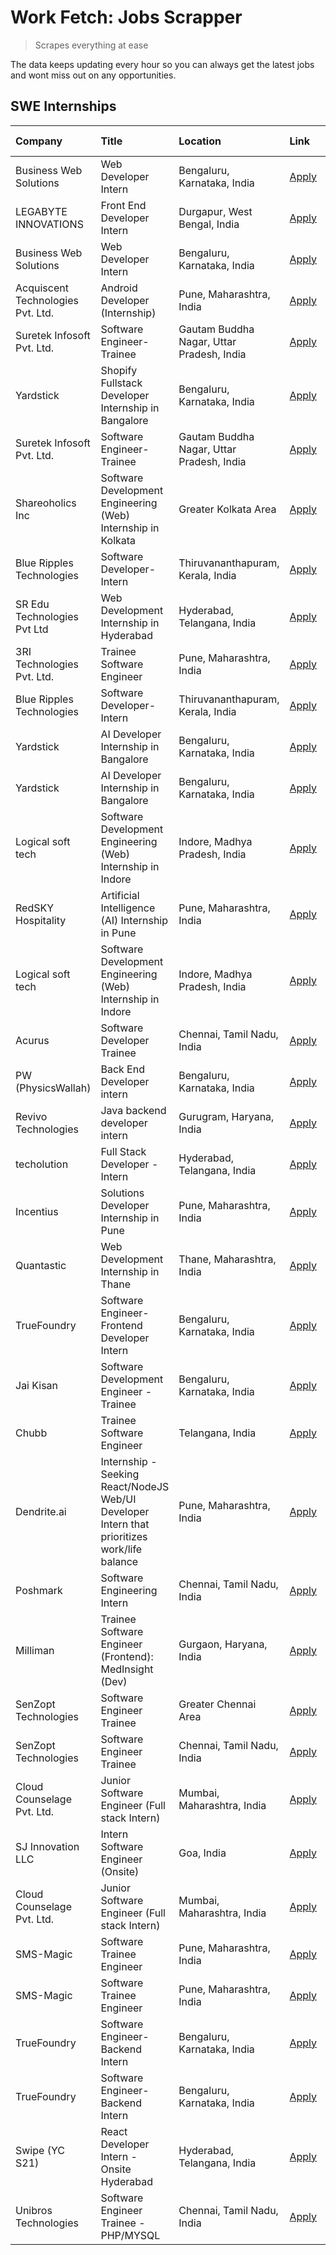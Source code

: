 # Work Fetch: Jobs Scrapper
> Scrapes everything at ease

The data keeps updating every hour so you can always get the latest jobs and wont miss out on any opportunities.

## SWE Internships
<!--START_SECTION:workfetch-->
| Company                           | Title                                                                                        | Location                                  | Link                                                                                                                                                                                                                                                                                                      | Date Posted   |
|:----------------------------------|:---------------------------------------------------------------------------------------------|:------------------------------------------|:----------------------------------------------------------------------------------------------------------------------------------------------------------------------------------------------------------------------------------------------------------------------------------------------------------|:--------------|
| Business Web Solutions            | Web Developer Intern                                                                         | Bengaluru, Karnataka, India               | [Apply](https://in.linkedin.com/jobs/view/web-developer-intern-at-business-web-solutions-3918747383?position=31&pageNum=0&refId=SrdoYUHJ02Hi5uf00LLVQg%3D%3D&trackingId=LLD231kTCerm7oedMlfkWA%3D%3D&trk=public_jobs_jserp-result_search-card)                                                            | 2024-05-06    |
| LEGABYTE INNOVATIONS              | Front End  Developer Intern                                                                  | Durgapur, West Bengal, India              | [Apply](https://in.linkedin.com/jobs/view/front-end-developer-intern-at-legabyte-innovations-3918718185?position=42&pageNum=0&refId=SrdoYUHJ02Hi5uf00LLVQg%3D%3D&trackingId=tgsa%2BkY1CLENdWNH9qMajw%3D%3D&trk=public_jobs_jserp-result_search-card)                                                      | 2024-05-06    |
| Business Web Solutions            | Web Developer Intern                                                                         | Bengaluru, Karnataka, India               | [Apply](https://in.linkedin.com/jobs/view/web-developer-intern-at-business-web-solutions-3918747383?position=6&pageNum=2&refId=BjyKHRwHCTFgRZbf%2BFENcA%3D%3D&trackingId=IqI%2FmtRTFtrxgd5T9qhjdg%3D%3D&trk=public_jobs_jserp-result_search-card)                                                         | 2024-05-06    |
| Acquiscent Technologies Pvt. Ltd. | Android Developer (Internship)                                                               | Pune, Maharashtra, India                  | [Apply](https://in.linkedin.com/jobs/view/android-developer-internship-at-acquiscent-technologies-pvt-ltd-3917774887?position=56&pageNum=0&refId=SrdoYUHJ02Hi5uf00LLVQg%3D%3D&trackingId=DrpXhWNr%2BK%2Bk5M3aNKIGCA%3D%3D&trk=public_jobs_jserp-result_search-card)                                       | 2024-05-05    |
| Suretek Infosoft Pvt. Ltd.        | Software Engineer-Trainee                                                                    | Gautam Buddha Nagar, Uttar Pradesh, India | [Apply](https://in.linkedin.com/jobs/view/software-engineer-trainee-at-suretek-infosoft-pvt-ltd-3916999948?position=33&pageNum=0&refId=SrdoYUHJ02Hi5uf00LLVQg%3D%3D&trackingId=Q6dtAK1ZaYud94yyEGgVqQ%3D%3D&trk=public_jobs_jserp-result_search-card)                                                     | 2024-05-04    |
| Yardstick                         | Shopify Fullstack Developer Internship in Bangalore                                          | Bengaluru, Karnataka, India               | [Apply](https://in.linkedin.com/jobs/view/shopify-fullstack-developer-internship-in-bangalore-at-yardstick-3917652092?position=39&pageNum=0&refId=SrdoYUHJ02Hi5uf00LLVQg%3D%3D&trackingId=s1xul%2FuYd7PSSBomqAEpKA%3D%3D&trk=public_jobs_jserp-result_search-card)                                        | 2024-05-04    |
| Suretek Infosoft Pvt. Ltd.        | Software Engineer-Trainee                                                                    | Gautam Buddha Nagar, Uttar Pradesh, India | [Apply](https://in.linkedin.com/jobs/view/software-engineer-trainee-at-suretek-infosoft-pvt-ltd-3916999948?position=8&pageNum=2&refId=BjyKHRwHCTFgRZbf%2BFENcA%3D%3D&trackingId=wUIruaUekBeLnjQmuqKKUA%3D%3D&trk=public_jobs_jserp-result_search-card)                                                    | 2024-05-04    |
| Shareoholics Inc                  | Software Development Engineering (Web) Internship in Kolkata                                 | Greater Kolkata Area                      | [Apply](https://in.linkedin.com/jobs/view/software-development-engineering-web-internship-in-kolkata-at-shareoholics-inc-3917065308?position=3&pageNum=0&refId=SrdoYUHJ02Hi5uf00LLVQg%3D%3D&trackingId=tPpIvKaoassVEkZil%2FovAg%3D%3D&trk=public_jobs_jserp-result_search-card)                           | 2024-05-03    |
| Blue Ripples Technologies         | Software Developer- Intern                                                                   | Thiruvananthapuram, Kerala, India         | [Apply](https://in.linkedin.com/jobs/view/software-developer-intern-at-blue-ripples-technologies-3913669644?position=28&pageNum=0&refId=SrdoYUHJ02Hi5uf00LLVQg%3D%3D&trackingId=6j%2BvWz2G9QdJhrzrMMVDww%3D%3D&trk=public_jobs_jserp-result_search-card)                                                  | 2024-05-01    |
| SR Edu Technologies Pvt Ltd       | Web Development Internship in Hyderabad                                                      | Hyderabad, Telangana, India               | [Apply](https://in.linkedin.com/jobs/view/web-development-internship-in-hyderabad-at-sr-edu-technologies-pvt-ltd-3915582854?position=38&pageNum=0&refId=SrdoYUHJ02Hi5uf00LLVQg%3D%3D&trackingId=IV8pra053qzX1THYGtu%2FjQ%3D%3D&trk=public_jobs_jserp-result_search-card)                                  | 2024-05-01    |
| 3RI Technologies Pvt. Ltd.        | Trainee Software Engineer                                                                    | Pune, Maharashtra, India                  | [Apply](https://in.linkedin.com/jobs/view/trainee-software-engineer-at-3ri-technologies-pvt-ltd-3912869178?position=51&pageNum=0&refId=SrdoYUHJ02Hi5uf00LLVQg%3D%3D&trackingId=gWQZ6t00X2t0YhPFh8uHwA%3D%3D&trk=public_jobs_jserp-result_search-card)                                                     | 2024-05-01    |
| Blue Ripples Technologies         | Software Developer- Intern                                                                   | Thiruvananthapuram, Kerala, India         | [Apply](https://in.linkedin.com/jobs/view/software-developer-intern-at-blue-ripples-technologies-3913669644?position=3&pageNum=2&refId=BjyKHRwHCTFgRZbf%2BFENcA%3D%3D&trackingId=VNt%2BHr4E%2FWHLYVLD%2FlVdvw%3D%3D&trk=public_jobs_jserp-result_search-card)                                             | 2024-05-01    |
| Yardstick                         | AI Developer Internship in Bangalore                                                         | Bengaluru, Karnataka, India               | [Apply](https://in.linkedin.com/jobs/view/ai-developer-internship-in-bangalore-at-yardstick-3912040150?position=30&pageNum=0&refId=SrdoYUHJ02Hi5uf00LLVQg%3D%3D&trackingId=2nox5KIoCPeiFPI3WfbA8w%3D%3D&trk=public_jobs_jserp-result_search-card)                                                         | 2024-04-26    |
| Yardstick                         | AI Developer Internship in Bangalore                                                         | Bengaluru, Karnataka, India               | [Apply](https://in.linkedin.com/jobs/view/ai-developer-internship-in-bangalore-at-yardstick-3912040150?position=5&pageNum=2&refId=BjyKHRwHCTFgRZbf%2BFENcA%3D%3D&trackingId=lmIt%2B5cffglnf98azspZAw%3D%3D&trk=public_jobs_jserp-result_search-card)                                                      | 2024-04-26    |
| Logical soft tech                 | Software Development Engineering (Web) Internship in Indore                                  | Indore, Madhya Pradesh, India             | [Apply](https://in.linkedin.com/jobs/view/software-development-engineering-web-internship-in-indore-at-logical-soft-tech-3911339813?position=26&pageNum=0&refId=SrdoYUHJ02Hi5uf00LLVQg%3D%3D&trackingId=vZzlWriYbu1hbZz6fnZFXQ%3D%3D&trk=public_jobs_jserp-result_search-card)                            | 2024-04-25    |
| RedSKY Hospitality                | Artificial Intelligence (AI) Internship in Pune                                              | Pune, Maharashtra, India                  | [Apply](https://in.linkedin.com/jobs/view/artificial-intelligence-ai-internship-in-pune-at-redsky-hospitality-3911339766?position=59&pageNum=0&refId=SrdoYUHJ02Hi5uf00LLVQg%3D%3D&trackingId=ypHgBx6Yu0k2vYFCt8iDew%3D%3D&trk=public_jobs_jserp-result_search-card)                                       | 2024-04-25    |
| Logical soft tech                 | Software Development Engineering (Web) Internship in Indore                                  | Indore, Madhya Pradesh, India             | [Apply](https://in.linkedin.com/jobs/view/software-development-engineering-web-internship-in-indore-at-logical-soft-tech-3911339813?position=1&pageNum=2&refId=BjyKHRwHCTFgRZbf%2BFENcA%3D%3D&trackingId=Ibz1yjEAqij5RR6J7eYinw%3D%3D&trk=public_jobs_jserp-result_search-card)                           | 2024-04-25    |
| Acurus                            | Software Developer Trainee                                                                   | Chennai, Tamil Nadu, India                | [Apply](https://in.linkedin.com/jobs/view/software-developer-trainee-at-acurus-3907363844?position=23&pageNum=0&refId=SrdoYUHJ02Hi5uf00LLVQg%3D%3D&trackingId=B%2BpZ55zF2gxuph6dVeS6tQ%3D%3D&trk=public_jobs_jserp-result_search-card)                                                                    | 2024-04-23    |
| PW (PhysicsWallah)                | Back End Developer intern                                                                    | Bengaluru, Karnataka, India               | [Apply](https://in.linkedin.com/jobs/view/back-end-developer-intern-at-pw-physicswallah-3907293630?position=22&pageNum=0&refId=SrdoYUHJ02Hi5uf00LLVQg%3D%3D&trackingId=1%2FnhJnQNWkoxmfSGE4Xbcw%3D%3D&trk=public_jobs_jserp-result_search-card)                                                           | 2024-04-22    |
| Revivo Technologies               | Java backend developer intern                                                                | Gurugram, Haryana, India                  | [Apply](https://in.linkedin.com/jobs/view/java-backend-developer-intern-at-revivo-technologies-3906034446?position=36&pageNum=0&refId=SrdoYUHJ02Hi5uf00LLVQg%3D%3D&trackingId=uvJOstU6F4ZVNaj0Lmn%2FSg%3D%3D&trk=public_jobs_jserp-result_search-card)                                                    | 2024-04-19    |
| techolution                       | Full Stack Developer - Intern                                                                | Hyderabad, Telangana, India               | [Apply](https://in.linkedin.com/jobs/view/full-stack-developer-intern-at-techolution-3904814977?position=40&pageNum=0&refId=SrdoYUHJ02Hi5uf00LLVQg%3D%3D&trackingId=3Q7ojaC4ulxiPg4FTfa%2Bxg%3D%3D&trk=public_jobs_jserp-result_search-card)                                                              | 2024-04-18    |
| Incentius                         | Solutions Developer Internship in Pune                                                       | Pune, Maharashtra, India                  | [Apply](https://in.linkedin.com/jobs/view/solutions-developer-internship-in-pune-at-incentius-3904329499?position=17&pageNum=0&refId=SrdoYUHJ02Hi5uf00LLVQg%3D%3D&trackingId=qwgzrg4xMiV6m6lDX3PqWg%3D%3D&trk=public_jobs_jserp-result_search-card)                                                       | 2024-04-17    |
| Quantastic                        | Web Development Internship in Thane                                                          | Thane, Maharashtra, India                 | [Apply](https://in.linkedin.com/jobs/view/web-development-internship-in-thane-at-quantastic-3888221292?position=54&pageNum=0&refId=SrdoYUHJ02Hi5uf00LLVQg%3D%3D&trackingId=uhTzT1ICYjstLTRMKp%2Bx6w%3D%3D&trk=public_jobs_jserp-result_search-card)                                                       | 2024-04-08    |
| TrueFoundry                       | Software Engineer- Frontend Developer Intern                                                 | Bengaluru, Karnataka, India               | [Apply](https://in.linkedin.com/jobs/view/software-engineer-frontend-developer-intern-at-truefoundry-3887320206?position=20&pageNum=0&refId=SrdoYUHJ02Hi5uf00LLVQg%3D%3D&trackingId=YSRikM81bTeLc0zw5JXN1A%3D%3D&trk=public_jobs_jserp-result_search-card)                                                | 2024-04-05    |
| Jai Kisan                         | Software Development Engineer - Trainee                                                      | Bengaluru, Karnataka, India               | [Apply](https://in.linkedin.com/jobs/view/software-development-engineer-trainee-at-jai-kisan-3913911193?position=25&pageNum=0&refId=SrdoYUHJ02Hi5uf00LLVQg%3D%3D&trackingId=ly9Qy0kUuVLmHhQWhmwWkA%3D%3D&trk=public_jobs_jserp-result_search-card)                                                        | 2024-04-04    |
| Chubb                             | Trainee Software Engineer                                                                    | Telangana, India                          | [Apply](https://in.linkedin.com/jobs/view/trainee-software-engineer-at-chubb-3909641440?position=24&pageNum=0&refId=SrdoYUHJ02Hi5uf00LLVQg%3D%3D&trackingId=mynCuVWQlPsp9HiGiipNjg%3D%3D&trk=public_jobs_jserp-result_search-card)                                                                        | 2024-03-30    |
| Dendrite.ai                       | Internship - Seeking React/NodeJS Web/UI Developer Intern that prioritizes work/life balance | Pune, Maharashtra, India                  | [Apply](https://in.linkedin.com/jobs/view/internship-seeking-react-nodejs-web-ui-developer-intern-that-prioritizes-work-life-balance-at-dendrite-ai-3853583200?position=41&pageNum=0&refId=SrdoYUHJ02Hi5uf00LLVQg%3D%3D&trackingId=WkEPOYW6VpwL9tTdMnhICQ%3D%3D&trk=public_jobs_jserp-result_search-card) | 2024-03-12    |
| Poshmark                          | Software Engineering Intern                                                                  | Chennai, Tamil Nadu, India                | [Apply](https://in.linkedin.com/jobs/view/software-engineering-intern-at-poshmark-3846946793?position=48&pageNum=0&refId=SrdoYUHJ02Hi5uf00LLVQg%3D%3D&trackingId=Hd5mIoUnheP4KuXJdEdS1A%3D%3D&trk=public_jobs_jserp-result_search-card)                                                                   | 2024-03-05    |
| Milliman                          | Trainee Software Engineer (Frontend): MedInsight (Dev)                                       | Gurgaon, Haryana, India                   | [Apply](https://in.linkedin.com/jobs/view/trainee-software-engineer-frontend-medinsight-dev-at-milliman-3792874280?position=8&pageNum=0&refId=SrdoYUHJ02Hi5uf00LLVQg%3D%3D&trackingId=FGhDRf96Zeu6iqh7mCD8cQ%3D%3D&trk=public_jobs_jserp-result_search-card)                                              | 2024-03-01    |
| SenZopt Technologies              | Software Engineer Trainee                                                                    | Greater Chennai Area                      | [Apply](https://in.linkedin.com/jobs/view/software-engineer-trainee-at-senzopt-technologies-3827688781?position=37&pageNum=0&refId=SrdoYUHJ02Hi5uf00LLVQg%3D%3D&trackingId=lfehaOQV5cUkV6K6c9DeDg%3D%3D&trk=public_jobs_jserp-result_search-card)                                                         | 2024-02-12    |
| SenZopt Technologies              | Software Engineer Trainee                                                                    | Chennai, Tamil Nadu, India                | [Apply](https://in.linkedin.com/jobs/view/software-engineer-trainee-at-senzopt-technologies-3827686880?position=58&pageNum=0&refId=SrdoYUHJ02Hi5uf00LLVQg%3D%3D&trackingId=80WnAqMV8df9s1V%2BTTtyiw%3D%3D&trk=public_jobs_jserp-result_search-card)                                                       | 2024-02-12    |
| Cloud Counselage Pvt. Ltd.        | Junior Software Engineer (Full stack Intern)                                                 | Mumbai, Maharashtra, India                | [Apply](https://in.linkedin.com/jobs/view/junior-software-engineer-full-stack-intern-at-cloud-counselage-pvt-ltd-3803132814?position=32&pageNum=0&refId=SrdoYUHJ02Hi5uf00LLVQg%3D%3D&trackingId=psmiO5XZr1Xw%2FwqJ%2BxjzKw%3D%3D&trk=public_jobs_jserp-result_search-card)                                | 2024-01-11    |
| SJ Innovation LLC                 | Intern Software Engineer (Onsite)                                                            | Goa, India                                | [Apply](https://in.linkedin.com/jobs/view/intern-software-engineer-onsite-at-sj-innovation-llc-3799959011?position=52&pageNum=0&refId=SrdoYUHJ02Hi5uf00LLVQg%3D%3D&trackingId=CDfk3jxwIydf4bgosApyLw%3D%3D&trk=public_jobs_jserp-result_search-card)                                                      | 2024-01-11    |
| Cloud Counselage Pvt. Ltd.        | Junior Software Engineer (Full stack Intern)                                                 | Mumbai, Maharashtra, India                | [Apply](https://in.linkedin.com/jobs/view/junior-software-engineer-full-stack-intern-at-cloud-counselage-pvt-ltd-3803132814?position=7&pageNum=2&refId=BjyKHRwHCTFgRZbf%2BFENcA%3D%3D&trackingId=2zBIymZg1M6iE%2BlXcqA%2F7Q%3D%3D&trk=public_jobs_jserp-result_search-card)                               | 2024-01-11    |
| SMS-Magic                         | Software Trainee Engineer                                                                    | Pune, Maharashtra, India                  | [Apply](https://in.linkedin.com/jobs/view/software-trainee-engineer-at-sms-magic-3761409781?position=34&pageNum=0&refId=SrdoYUHJ02Hi5uf00LLVQg%3D%3D&trackingId=iTMtChqWAvphegz5Xswpzg%3D%3D&trk=public_jobs_jserp-result_search-card)                                                                    | 2023-11-16    |
| SMS-Magic                         | Software Trainee Engineer                                                                    | Pune, Maharashtra, India                  | [Apply](https://in.linkedin.com/jobs/view/software-trainee-engineer-at-sms-magic-3761409781?position=9&pageNum=2&refId=BjyKHRwHCTFgRZbf%2BFENcA%3D%3D&trackingId=BHUo1my1oEr3XowP1fQdRA%3D%3D&trk=public_jobs_jserp-result_search-card)                                                                   | 2023-11-16    |
| TrueFoundry                       | Software Engineer-Backend Intern                                                             | Bengaluru, Karnataka, India               | [Apply](https://in.linkedin.com/jobs/view/software-engineer-backend-intern-at-truefoundry-3779508170?position=35&pageNum=0&refId=SrdoYUHJ02Hi5uf00LLVQg%3D%3D&trackingId=9NhH13jvxerHssaLVB3How%3D%3D&trk=public_jobs_jserp-result_search-card)                                                           | 2023-11-10    |
| TrueFoundry                       | Software Engineer-Backend Intern                                                             | Bengaluru, Karnataka, India               | [Apply](https://in.linkedin.com/jobs/view/software-engineer-backend-intern-at-truefoundry-3779508170?position=10&pageNum=2&refId=BjyKHRwHCTFgRZbf%2BFENcA%3D%3D&trackingId=qsuteWmZOtSf3eSDSJsJJg%3D%3D&trk=public_jobs_jserp-result_search-card)                                                         | 2023-11-10    |
| Swipe (YC S21)                    | React Developer Intern - Onsite Hyderabad                                                    | Hyderabad, Telangana, India               | [Apply](https://in.linkedin.com/jobs/view/react-developer-intern-onsite-hyderabad-at-swipe-yc-s21-3737600089?position=45&pageNum=0&refId=SrdoYUHJ02Hi5uf00LLVQg%3D%3D&trackingId=7dqtAx%2BcrHF7namg%2B9paHg%3D%3D&trk=public_jobs_jserp-result_search-card)                                               | 2023-10-13    |
| Unibros Technologies              | Software Engineer Trainee - PHP/MYSQL                                                        | Chennai, Tamil Nadu, India                | [Apply](https://in.linkedin.com/jobs/view/software-engineer-trainee-php-mysql-at-unibros-technologies-3656599241?position=43&pageNum=0&refId=SrdoYUHJ02Hi5uf00LLVQg%3D%3D&trackingId=bgMCGfPAPIHGno6fjPejpA%3D%3D&trk=public_jobs_jserp-result_search-card)                                               | 2023-06-12    |
<!--END_SECTION:workfetch-->
